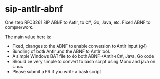 # sip-antlr-abnf
One step RFC3261 SIP ABNF to Antlr, to C#, Go, Java, etc. Fixed ABNF to compile/work.


The main value here is:
- Fixed, changes to the ABNF to enable conversion to Antlr input (g4)
- Bundling of both Antlr and the ABNF to Antlr tool. 
- A simple Windows BAT file to do both ABNF->Antlr->C#, Java, Go code
- Should be very simple to convert to bash script using Mono and java on Linux
- Please submit a PR if you write a bash script


